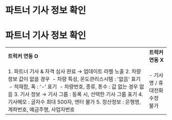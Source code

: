 # 파트너 기사 정보 확인

**파트너 기사 정보 확인**
================

|  |  |
| --- | --- |
| **트럭커 연동 O** | **트럭커 연동 X** |
|  |  |
| 1. 파트너 기사 & 자격 심사 완료 → 업데이트 라벨 노출      2. 차량정보 값이 없을 경우  - 차량 특성, 온도관리스시템 : '없음' 표기  - 적재함, 폭 : '-' 표기  - 차량번호, 종류, 톤수 : 값 없는 경우 없음    3. 기사 정보 → 기사 그룹 : 등록 시, 선택한 기사 그룹 표기    4. 기사메모 : 글자수 최대 500자, 엔터 불가    5. 정산정보 : 은행명, 계좌번호, 예금주명, 사업자번호 | - 기사명 / 휴대전화 수정 불가 |